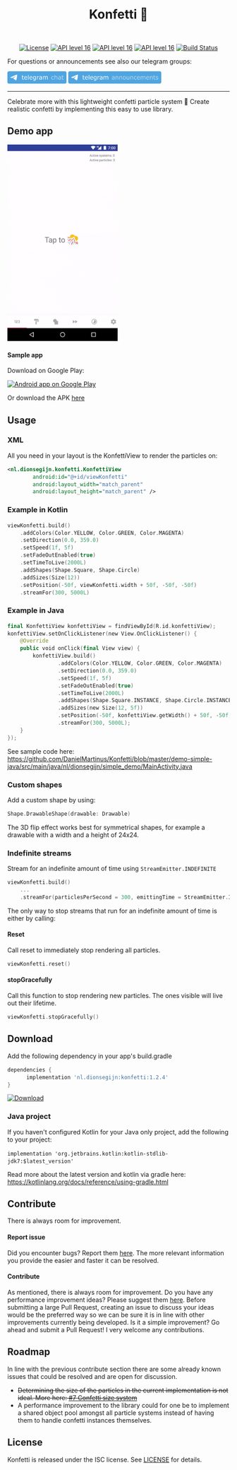 

<h1 align="center">Konfetti 🎊</h1></br>

<p align="center">
    <a href="https://opensource.org/licenses/ISC"><img alt="License" src="https://img.shields.io/badge/License-ISC-yellow.svg"/></a>
    <a href="https://android-arsenal.com/api?level=16s"><img alt="API level 16" src="https://img.shields.io/badge/API-16%2B-brightgreen.svg?style=flat"/></a>
    <a href="https://github.com/KotlinBy/awesome-kotlin"><img alt="API level 16" src="https://kotlin.link/awesome-kotlin.svg"/></a>
    <a href="http://twitter.com/dionsegijn"><img alt="API level 16" src="https://img.shields.io/badge/Twitter-@dionsegijn-blue.svg?style=flat"/></a>
    <a href="https://github.com/DanielMartinus/Konfetti/actions"><img alt="Build Status" src="https://github.com/DanielMartinus/Konfetti/workflows/CI/badge.svg"/></a>
</p>

  
For questions or announcements see also our telegram groups:

[<img src="media/social_tg_chat.png" height=28 />](https://t.me/konfetti_chat) [<img src="media/social_tg_announcements.png" height=28 />](https://t.me/konfetti_announcements)

---

Celebrate more with this lightweight confetti particle system 🎊 Create realistic confetti by implementing this easy to use library.

## Demo app

[<img src="media/konfetti_demo.gif" width="250" />]()

#### Sample app

Download on Google Play:

<a href="https://play.google.com/store/apps/details?id=nl.dionsegijn.confettiattempt">
  <img alt="Android app on Google Play" src="https://developer.android.com/images/brand/en_app_rgb_wo_45.png" />
</a>

Or download the APK [here](https://github.com/DanielMartinus/Konfetti/releases/download/1.0/sample_app.apk)

## Usage


### XML

All you need in your layout is the KonfettiView to render the particles on:

```XML
<nl.dionsegijn.konfetti.KonfettiView
        android:id="@+id/viewKonfetti"
        android:layout_width="match_parent"
        android:layout_height="match_parent" />
```

### Example in Kotlin

```Kotlin
viewKonfetti.build()
    .addColors(Color.YELLOW, Color.GREEN, Color.MAGENTA)
    .setDirection(0.0, 359.0)
    .setSpeed(1f, 5f)
    .setFadeOutEnabled(true)
    .setTimeToLive(2000L)
    .addShapes(Shape.Square, Shape.Circle)
    .addSizes(Size(12))
    .setPosition(-50f, viewKonfetti.width + 50f, -50f, -50f)
    .streamFor(300, 5000L)
```

### Example in Java

```Kotlin
final KonfettiView konfettiView = findViewById(R.id.konfettiView);
konfettiView.setOnClickListener(new View.OnClickListener() {
    @Override
    public void onClick(final View view) {
        konfettiView.build()
                .addColors(Color.YELLOW, Color.GREEN, Color.MAGENTA)
                .setDirection(0.0, 359.0)
                .setSpeed(1f, 5f)
                .setFadeOutEnabled(true)
                .setTimeToLive(2000L)
                .addShapes(Shape.Square.INSTANCE, Shape.Circle.INSTANCE)
                .addSizes(new Size(12, 5f))
                .setPosition(-50f, konfettiView.getWidth() + 50f, -50f, -50f)
                .streamFor(300, 5000L);
    }
});
```
See sample code here: https://github.com/DanielMartinus/Konfetti/blob/master/demo-simple-java/src/main/java/nl/dionsegijn/simple_demo/MainActivity.java

### Custom shapes

Add a custom shape by using:

```Kotlin
Shape.DrawableShape(drawable: Drawable)
```

The 3D flip effect works best for symmetrical shapes, for example a drawable with a width and a height of 24x24.

### Indefinite streams

Stream for an indefinite amount of time using `StreamEmitter.INDEFINITE`

```Kotlin
viewKonfetti.build()
    ...
    .streamFor(particlesPerSecond = 300, emittingTime = StreamEmitter.INDEFINITE)
```

The only way to stop streams that run for an indefinite amount of time is either by calling:

#### Reset

Call reset to immediately stop rendering all particles.

```Kotlin
viewKonfetti.reset()
```

#### stopGracefully

Call this function to stop rendering new particles. The ones visible will live out their lifetime.

```Kotlin
viewKonfetti.stopGracefully()
```

## Download

Add the following dependency in your app's build.gradle

```groovy
dependencies {
      implementation 'nl.dionsegijn:konfetti:1.2.4'
}
```
 [ ![Download](https://api.bintray.com/packages/danielmartinus/maven/Konfetti/images/download.svg) ](https://bintray.com/danielmartinus/maven/Konfetti/_latestVersion)

### Java project

If you haven't configured Kotlin for your Java only project, add the following to your project:

`implementation 'org.jetbrains.kotlin:kotlin-stdlib-jdk7:$latest_version'`

Read more about the latest version and kotlin via gradle here: https://kotlinlang.org/docs/reference/using-gradle.html

## Contribute

There is always room for improvement.

#### Report issue

Did you encounter bugs? Report them [here](https://github.com/DanielMartinus/Konfetti/issues). The more relevant information you provide the easier and faster it can be resolved.

#### Contribute

As mentioned, there is always room for improvement. Do you have any performance improvement ideas? Please suggest them [here](https://github.com/DanielMartinus/Konfetti/issues). Before submitting a large Pull Request, creating an issue to discuss your ideas would be the preferred way so we can be sure it is in line with other improvements currently being developed. Is it a simple improvement? Go ahead and submit a Pull Request! I very welcome any contributions.

## Roadmap

In line with the previous contribute section there are some already known issues that could be resolved and are open for discussion.

- ~~Determining the size of the particles in the current implementation is not ideal. More here: [#7 Confetti size system](https://github.com/DanielMartinus/Konfetti/issues/7)~~
- A performance improvement to the library could for one be to implement a shared object pool amongst all particle systems instead of having them to handle confetti instances themselves.

## License

Konfetti is released under the ISC license. See [LICENSE](https://github.com/DanielMartinus/Konfetti/blob/master/LICENSE) for details.
